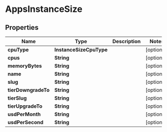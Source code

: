

# AppsInstanceSize


## Properties

| Name | Type | Description | Notes |
|------------ | ------------- | ------------- | -------------|
|**cpuType** | **InstanceSizeCpuType** |  |  [optional] |
|**cpus** | **String** |  |  [optional] |
|**memoryBytes** | **String** |  |  [optional] |
|**name** | **String** |  |  [optional] |
|**slug** | **String** |  |  [optional] |
|**tierDowngradeTo** | **String** |  |  [optional] |
|**tierSlug** | **String** |  |  [optional] |
|**tierUpgradeTo** | **String** |  |  [optional] |
|**usdPerMonth** | **String** |  |  [optional] |
|**usdPerSecond** | **String** |  |  [optional] |



